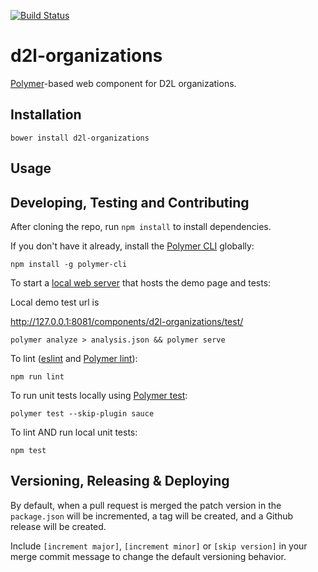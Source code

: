 [![Build Status](https://travis-ci.com/BrightspaceHypermediaComponents/organizations.svg?branch=master)](https://travis-ci.com/BrightspaceHypermediaComponents/organizations)

# d2l-organizations

[Polymer](https://www.polymer-project.org)-based web component for D2L organizations.


## Installation

```shell
bower install d2l-organizations
```

## Usage

## Developing, Testing and Contributing

After cloning the repo, run `npm install` to install dependencies.

If you don't have it already, install the [Polymer CLI](https://www.polymer-project.org/2.0/docs/tools/polymer-cli) globally:

```shell
npm install -g polymer-cli
```

To start a [local web server](https://www.polymer-project.org/2.0/docs/tools/polymer-cli-commands#serve) that hosts the demo page and tests:

Local demo test url is

http://127.0.0.1:8081/components/d2l-organizations/test/


```shell
polymer analyze > analysis.json && polymer serve
```

To lint ([eslint](http://eslint.org/) and [Polymer lint](https://www.polymer-project.org/2.0/docs/tools/polymer-cli-commands#lint)):

```shell
npm run lint
```

To run unit tests locally using [Polymer test](https://www.polymer-project.org/2.0/docs/tools/polymer-cli-commands#tests):

```shell
polymer test --skip-plugin sauce
```

To lint AND run local unit tests:

```shell
npm test
```

## Versioning, Releasing & Deploying

By default, when a pull request is merged the patch version in the `package.json` will be incremented, a tag will be created, and a Github release will be created.

Include `[increment major]`, `[increment minor]` or `[skip version]` in your merge commit message to change the default versioning behavior.
